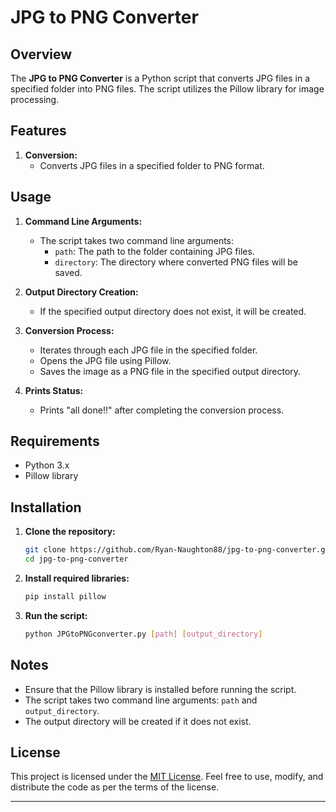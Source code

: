 # JPG to PNG Converter

## Overview

The **JPG to PNG Converter** is a Python script that converts JPG files in a specified folder into PNG files. The script utilizes the Pillow library for image processing.

## Features

1. **Conversion:**
   - Converts JPG files in a specified folder to PNG format.

## Usage

1. **Command Line Arguments:**
   - The script takes two command line arguments:
     - `path`: The path to the folder containing JPG files.
     - `directory`: The directory where converted PNG files will be saved.

2. **Output Directory Creation:**
   - If the specified output directory does not exist, it will be created.

3. **Conversion Process:**
   - Iterates through each JPG file in the specified folder.
   - Opens the JPG file using Pillow.
   - Saves the image as a PNG file in the specified output directory.

4. **Prints Status:**
   - Prints "all done!!" after completing the conversion process.

## Requirements

- Python 3.x
- Pillow library

## Installation

1. **Clone the repository:**
   ```bash
   git clone https://github.com/Ryan-Naughton88/jpg-to-png-converter.git
   cd jpg-to-png-converter
   ```

2. **Install required libraries:**
   ```bash
   pip install pillow
   ```

3. **Run the script:**
   ```bash
   python JPGtoPNGconverter.py [path] [output_directory]
   ```

## Notes

- Ensure that the Pillow library is installed before running the script.
- The script takes two command line arguments: `path` and `output_directory`.
- The output directory will be created if it does not exist.

## License

This project is licensed under the [MIT License](LICENSE). Feel free to use, modify, and distribute the code as per the terms of the license.

---
